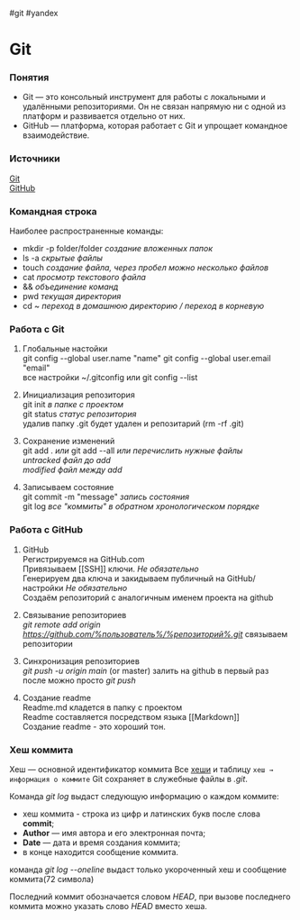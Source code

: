 #git #yandex
# Git
### Понятия

- Git — это консольный инструмент для работы с локальными и удалёнными репозиториями. Он не связан напрямую ни с одной из платформ и развивается отдельно от них.
- GitHub — платформа, которая работает с Git и упрощает командное взаимодействие.

### Источники

[Git](https://git-scm.com/)  
[GitHub](https://github.com/)

### Командная строка

Наиболее распространенные команды:
- mkdir -p folder/folder 	 *создание вложенных папок*
- ls -a 	*скрытые файлы*
- touch 	*создание файла, через пробел можно несколько файлов*
- cat 		*просмотр текстового файла*
- &&		*объединение команд*
- pwd 	*текущая директория*
- cd ~	*переход в домашнюю директорию / переход в корневую*

### Работа с Git

1. Глобальные настойки  
	git config --global user.name "name"
	git config --global user.email "email"  
	все настройки ~/.gitconfig или git config --list    

2. Инициализация репозитория   
	git init  	*в папке с проектом*  
	git status	 *статус репозитория*  
	удалив папку .git будет удален и репозитарий (rm -rf .git)  

3. Сохранение изменений  
	git add . *или* git add --all *или перечислить нужные файлы*  
	*untracked файл до add*  
	*modified файл между add*  

4. Записываем состояние  
	git commit -m "message" *запись состояния*   
	git log *все "коммиты" в обратном хронологическом порядке*  

### Работа с GitHub

1. GitHub  
	Регистрируемся на GitHub.com  
	Привязываем [[SSH]] ключи. *Не обязательно*   
	Генерируем два ключа и закидываем публичный на GitHub/настройки *Не обязательно*  
	Создаём репозиторий с аналогичным именем проекта на github  

2. Связывание репозиториев  
	*git remote add origin https://github.com/%пользователь%/%репозиторий%.git* связываем репозитории  
	
3. Синхронизация репозиториев  
	*git push -u origin main* (or master) залить на github в первый раз  
	после можно просто *git push*  
 
4. Создание readme  
	Readme.md кладется в папку с проектом  
	Readme составляется посредством языка [[Markdown]]  
	Создание readme - это хороший тон.  

### Хеш коммита

Хеш — основной идентификатор коммита
Все [хеши](Хеш.md) и таблицу `хеш → информация о коммите` Git сохраняет в служебные файлы в *.git*.

Команда *git log* выдаст следующую информацию о каждом коммите:
- хеш коммита - строка из цифр и латинских букв после слова **commit**;
- **Author** — имя автора и его электронная почта;
- **Date** — дата и время создания коммита;
- в конце находится сообщение коммита.

команда *git log --oneline* выдаст только укороченный хеш и сообщение коммита(72 символа)

Последний коммит обозначается словом *HEAD*, при вызове последнего коммита можно указать слово *HEAD* вместо хеша.

